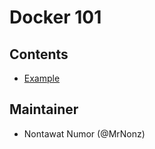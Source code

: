 # Docker 101

## Contents
* [Example](./example/README.md)


## Maintainer
* Nontawat Numor (@MrNonz)